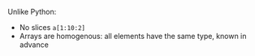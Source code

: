 Unlike Python:

* No slices `a[1:10:2]`
* Arrays are homogenous: all elements have the same type, known in advance
